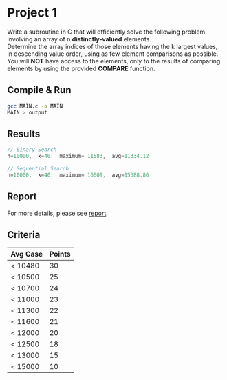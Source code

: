# Project 1
Write a subroutine in C that will efficiently solve the following problem involving an array of n **distinctly-valued** elements.  
Determine the array indices of those elements having the k largest values, in descending value order, using as few element comparisons as possible.  
You will **NOT** have access to the elements, only to the results of comparing elements by using the provided **COMPARE** function.  

## Compile & Run
```Bash
gcc MAIN.c -o MAIN
MAIN > output
```
## Results
```C
// Binary Search
n=10000,  k=40:  maximum= 11583,  avg=11334.12

// Sequential Search
n=10000,  k=40:  maximum= 16609,  avg=15388.86
```
## Report
For more details, please see [report]().
## Criteria
| Avg Case  | Points|
| ---------- | -----------|
| < 10480   | 30   |
| < 10500   | 25   |
| < 10700   | 24   |
| < 11000   | 23   |
| < 11300   | 22   |
| < 11600   | 21   |
| < 12000   | 20   |
| < 12500   | 18   |
| < 13000   | 15   |
| < 15000   | 10   |